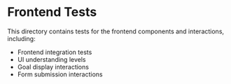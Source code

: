 # Frontend Tests

This directory contains tests for the frontend components and interactions, including:

- Frontend integration tests
- UI understanding levels
- Goal display interactions
- Form submission interactions
